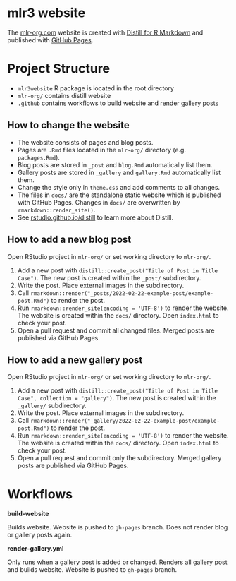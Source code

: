 # mlr3 website

The [mlr-org.com](https://mlr-org.com/) website is created with [Distill for R Markdown](https://rstudio.github.io/distill/website.html) and published with [GitHub Pages](https://docs.github.com/en/pages).

# Project Structure

* `mlr3website` R package is located in the root directory
* `mlr-org/` contains distill website
* `.github` contains workflows to build website and render gallery posts

## How to change the website

* The website consists of pages and blog posts.
* Pages are `.Rmd` files located in the `mlr-org/` directory (e.g. `packages.Rmd`).
* Blog posts are stored in `_post` and `blog.Rmd` automatically list them.
* Gallery posts are stored in `_gallery` and `gallery.Rmd` automatically list them.
* Change the style only in `theme.css` and add comments to all changes.
* The files in `docs/` are the standalone static website which is published with GitHub Pages.
Changes in `docs/` are overwritten by `rmarkdown::render_site()`.
* See [rstudio.github.io/distill](https://rstudio.github.io/distill/) to learn more about Distill.

## How to add a new blog post

Open RStudio project in `mlr-org/` or set working directory to `mlr-org/`.

1. Add a new post with `distill::create_post("Title of Post in Title Case")`.
The new post is created within the `_post/` subdirectory.
1. Write the post. 
Place external images in the subdirectory.
1. Call `rmarkdown::render("_posts/2022-02-22-example-post/example-post.Rmd")` to render the post.
1. Run `rmarkdown::render_site(encoding = 'UTF-8')` to render the website.
The website is created within the `docs/` directory. 
Open `index.html` to check your post.
1. Open a pull request and commit all changed files.
Merged posts are published via GitHub Pages.

## How to add a new gallery post

Open RStudio project in `mlr-org/` or set working directory to `mlr-org/`.

1. Add a new post with `distill::create_post("Title of Post in Title Case", collection = "gallery")`.
The new post is created within the `_gallery/` subdirectory.
1. Write the post. 
Place external images in the subdirectory.
1. Call `rmarkdown::render("_gallery/2022-02-22-example-post/example-post.Rmd")` to render the post.
1. Run `rmarkdown::render_site(encoding = 'UTF-8')` to render the website.
The website is created within the `docs/` directory. 
Open `index.html` to check your post.
1. Open a pull request and commit only the subdirectory.
Merged gallery posts are published via GitHub Pages.

# Workflows

**build-website**

Builds website.
Website is pushed to `gh-pages` branch.
Does not render blog or gallery posts again.

**render-gallery.yml**

Only runs when a gallery post is added or changed.
Renders all gallery post and builds website.
Website is pushed to `gh-pages` branch.
